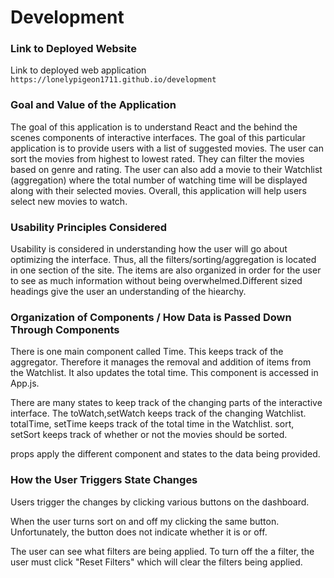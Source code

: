 # Development

### Link to Deployed Website
Link to deployed web application `https://lonelypigeon1711.github.io/development`

### Goal and Value of the Application
The goal of this application is to understand React and the behind the scenes components of interactive interfaces. The goal of this particular application is to provide users with a list of suggested movies. The user can sort the movies from highest to lowest rated. They can filter the movies based on genre and rating. The user can also add a movie to their Watchlist (aggregation) where the total number of watching time will be displayed along with their selected movies. Overall, this application will help users select new movies to watch. 

### Usability Principles Considered

Usability is considered in understanding how the user will go about optimizing the interface. Thus, all the filters/sorting/aggregation is located in one section of the site. The items are also organized in order for the user to see as much information without being overwhelmed.Different sized headings give the user an understanding of the hiearchy.   

### Organization of Components / How Data is Passed Down Through Components

There is one main component called Time. This keeps track of the aggregator. Therefore it manages the removal and addition of items from the Watchlist. It also updates the total time. This component is accessed in App.js. 

There are many states to keep track of the changing parts of the interactive interface. 
The toWatch,setWatch keeps track of the changing Watchlist. 
totalTime, setTime keeps track of the total time in the Watchlist. 
sort, setSort keeps track of whether or not the movies should be sorted. 

props apply the different component and states to the data being provided. 


### How the User Triggers State Changes

Users trigger the changes by clicking various buttons on the dashboard. 

When the user turns sort on and off my clicking the same button. Unfortunately, the button does not indicate whether it is or off. 

The user can see what filters are being applied. To turn off the a filter, the user must click "Reset Filters" which will clear the filters being applied. 
